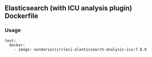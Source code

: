 ## Elasticsearch (with ICU analysis plugin) Dockerfile

### Usage

```
test:
  docker:
    - image: wunderio/circleci-elasticsearch-analysis-icu:7.8.0
```
